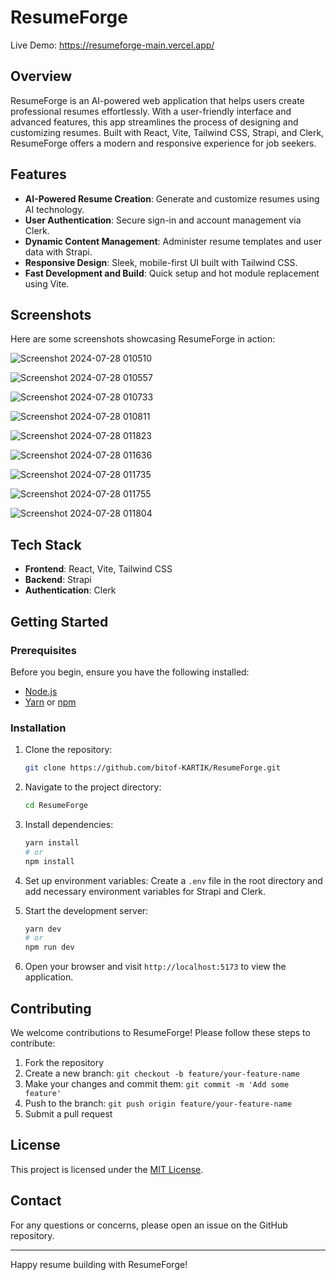 # ResumeForge

Live Demo: https://resumeforge-main.vercel.app/

## Overview

ResumeForge is an AI-powered web application that helps users create professional resumes effortlessly. With a user-friendly interface and advanced features, this app streamlines the process of designing and customizing resumes. Built with React, Vite, Tailwind CSS, Strapi, and Clerk, ResumeForge offers a modern and responsive experience for job seekers.

## Features

- **AI-Powered Resume Creation**: Generate and customize resumes using AI technology.
- **User Authentication**: Secure sign-in and account management via Clerk.
- **Dynamic Content Management**: Administer resume templates and user data with Strapi.
- **Responsive Design**: Sleek, mobile-first UI built with Tailwind CSS.
- **Fast Development and Build**: Quick setup and hot module replacement using Vite.

## Screenshots

Here are some screenshots showcasing ResumeForge in action:

![Screenshot 2024-07-28 010510](https://github.com/user-attachments/assets/c803f68f-a28f-4206-aab6-dc255bcfb45c)

![Screenshot 2024-07-28 010557](https://github.com/user-attachments/assets/34f3eaca-b2e2-4fbb-806a-a822e8e10f63)

![Screenshot 2024-07-28 010733](https://github.com/user-attachments/assets/7c17f9e9-5786-4d12-abde-6a9dacdac2cb)

![Screenshot 2024-07-28 010811](https://github.com/user-attachments/assets/7a1a3800-045b-457d-986d-ccbe3ea93401)

![Screenshot 2024-07-28 011823](https://github.com/user-attachments/assets/20d8f206-e8d3-488c-87c1-c2660c132f7a)

![Screenshot 2024-07-28 011636](https://github.com/user-attachments/assets/7cf5aa49-5532-4877-827c-19dd418261a7)

![Screenshot 2024-07-28 011735](https://github.com/user-attachments/assets/0b07d495-d5e1-4ae2-9968-aad9cbd5f30f)

![Screenshot 2024-07-28 011755](https://github.com/user-attachments/assets/8d196374-3352-4dfe-830e-88808a49f412)

![Screenshot 2024-07-28 011804](https://github.com/user-attachments/assets/4837d13b-68c7-4294-b9ce-e7a35c1be4df)


## Tech Stack

- **Frontend**: React, Vite, Tailwind CSS
- **Backend**: Strapi
- **Authentication**: Clerk

## Getting Started

### Prerequisites

Before you begin, ensure you have the following installed:
- [Node.js](https://nodejs.org/)
- [Yarn](https://yarnpkg.com/) or [npm](https://www.npmjs.com/)

### Installation

1. Clone the repository:
   ```bash
   git clone https://github.com/bitof-KARTIK/ResumeForge.git
   ```

2. Navigate to the project directory:
   ```bash
   cd ResumeForge
   ```

3. Install dependencies:
   ```bash
   yarn install
   # or
   npm install
   ```

4. Set up environment variables:
   Create a `.env` file in the root directory and add necessary environment variables for Strapi and Clerk.

5. Start the development server:
   ```bash
   yarn dev
   # or
   npm run dev
   ```

6. Open your browser and visit `http://localhost:5173` to view the application.

## Contributing

We welcome contributions to ResumeForge! Please follow these steps to contribute:

1. Fork the repository
2. Create a new branch: `git checkout -b feature/your-feature-name`
3. Make your changes and commit them: `git commit -m 'Add some feature'`
4. Push to the branch: `git push origin feature/your-feature-name`
5. Submit a pull request

## License

This project is licensed under the [MIT License](LICENSE).

## Contact

For any questions or concerns, please open an issue on the GitHub repository.

---

Happy resume building with ResumeForge!
